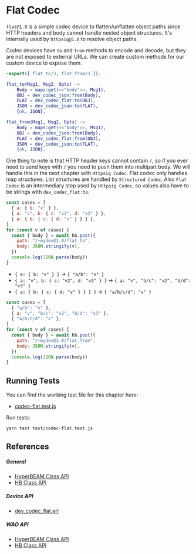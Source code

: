 # Flat Codec

`flat@1.0` is a simple codec device to flatten/unflatten object paths since HTTP headers and body cannot handle nested object structures. It's internally used by `httpsig@1.0` to resolve object paths.

Codec devices have `to` and `from` methods to encode and decode, but they are not exposed to external URLs. We can create custom methods for our custom device to expose them.

```erlang [/HyperBEAM/src/dev_mydev.erl]
-export([ flat_to/3, flat_from/3 ]).

flat_to(Msg1, Msg2, Opts) ->
    Body = maps:get(<<"body">>, Msg1),
    OBJ = dev_codec_json:from(Body),
    FLAT = dev_codec_flat:to(OBJ),
    JSON = dev_codec_json:to(FLAT),
    {ok, JSON}.

flat_from(Msg1, Msg2, Opts) ->
    Body = maps:get(<<"body">>, Msg1),
    OBJ = dev_codec_json:from(Body),
    FLAT = dev_codec_flat:from(OBJ),
    JSON = dev_codec_json:to(FLAT),
    {ok, JSON}.
```

One thing to note is that HTTP header keys cannot contain `/`, so if you ever need to send keys with `/` you need to push them into multipart body. We will handle this in the next chapter with `Httpsig Codec`. Flat codec only handles map structures. List structures are handled by `Structured Codec`. Also `Flat Codec` is an intermediary step used by `Httpsig Codec`, so values also have to be strings with `dev_codec_flat:to`.

```js [/test/codec-flat.test.js]
const cases = [
  { a: { b: "v" } },
  { a: "v", b: { c: "v2", d: "v3" } },
  { a: { b: { c: { d: "v" } } } },
]
for (const v of cases) {
  const { body } = await hb.post({
    path: "/~mydev@1.0/flat_to",
    body: JSON.stringify(v),
  })
  console.log(JSON.parse(body))
}
```

- `{ a: { b: "v" } }` -> `{ "a/b": "v" }`
- `{ a: "v", b: { c: "v2", d: "v3" } }` -> `{ a: "v", "b/c": "v2", "b/d": "v3" }`
- `{ a: { b: { c: { d: "v" } } } }` -> `{ "a/b/c/d": "v" }`

```js [/test/codec-flat.test.js]
const cases = [
  { "a/b": "v" },
  { a: "v", "b/c": "v2", "b/d": "v3" },
  { "a/b/c/d": "v" },
]
for (const v of cases) {
  const { body } = await hb.post({
    path: "/~mydev@1.0/flat_from",
    body: JSON.stringify(v),
  })
  console.log(JSON.parse(body))
}
```

## Running Tests

You can find the working test file for this chapter here:

- [codec-flat.test.js](https://github.com/weavedb/wao/blob/master/dhfs-tutorial-app/test/codec-flat.test.js)

Run tests:

```bash [Terminal]
yarn test test/codec-flat.test.js
```

## References

##### General

- [HyperBEAM Class API](/api/hyperbeam)
- [HB Class API](/api/hb)

##### Device API

- [dev_codec_flat.erl](https://hyperbeam.ar.io/build/devices/source-code/dev_codec_flat.html)

##### WAO API

- [HyperBEAM Class API](/api/hyperbeam)
- [HB Class API](/api/hb)
